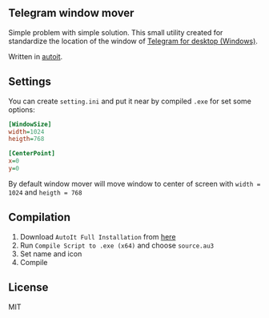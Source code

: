 ## Telegram window mover

Simple problem with simple solution. This small utility created for standardize the location of the window of [Telegram for desktop (Windows)](https://desktop.telegram.org).

Written in [autoit](https://www.autoitscript.com/site/).

## Settings

You can create `setting.ini` and put it near by compiled `.exe` for set some options:

```ini
[WindowSize]
width=1024
heigth=768

[CenterPoint]
x=0
y=0
```

By default window mover will move window to center of screen with `width = 1024` and `heigth = 768`

## Compilation

1. Download `AutoIt Full Installation` from [here](https://www.autoitscript.com/site/autoit/downloads/)
2. Run `Compile Script to .exe (x64)` and choose `source.au3`
3. Set name and icon
4. Compile

## License

MIT